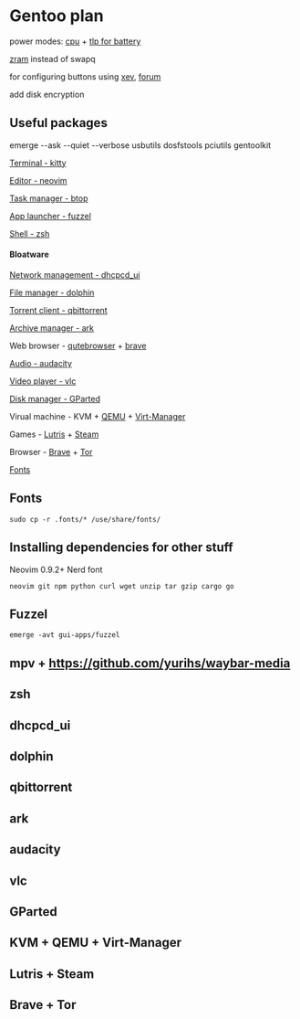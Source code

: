 # Gentoo plan

power modes: [cpu](https://github.com/AdnanHodzic/auto-cpufreq) + [tlp for battery](https://wiki.gentoo.org/wiki/Power_management/Guide)

[zram](https://wiki.gentoo.org/wiki/Zram) instead of swapq

for configuring buttons using [xev](https://packages.gentoo.org/packages/x11-apps/xev), [forum](https://forums.gentoo.org/viewtopic-p-6909782.html)

add disk encryption 


## Useful packages

emerge --ask --quiet --verbose usbutils dosfstools pciutils gentoolkit




[Terminal - kitty]()

[Editor - neovim](https://wiki.gentoo.org/wiki/Neovim)

[Task manager - btop](https://wiki.gentoo.org/wiki/Btop)
 
[App launcher - fuzzel](https://codeberg.org/dnkl/fuzzel)

[Shell - zsh](https://wiki.gentoo.org/wiki/Zsh)

#### Bloatware 
[Network management - dhcpcd_ui](https://wiki.gentoo.org/wiki/Dhcpcd-ui)  

[File manager - dolphin](https://wiki.gentoo.org/wiki/Dolphin)  

[Torrent client - qbittorrent](https://wiki.gentoo.org/wiki/QBittorrent)  

[Archive manager - ark](https://packages.gentoo.org/packages/kde-apps/ark)  

Web browser - [qutebrowser](https://wiki.gentoo.org/wiki/Qutebrowser) + [brave](https://wiki.gentoo.org/wiki/Brave)  

[Audio - audacity](https://wiki.gentoo.org/wiki/Audacity)  

[Video player - vlc](https://wiki.gentoo.org/wiki/VLC)
 
[Disk manager - GParted](https://wiki.gentoo.org/wiki/User:Maffblaster/Drafts/Gparted) 

Virual machine - KVM + [QEMU](https://wiki.gentoo.org/wiki/QEMU) + [Virt-Manager](https://wiki.gentoo.org/wiki/Virt-manager)

Games - [Lutris]() + [Steam]()

Browser - [Brave]() + [Tor]()

[Fonts](#)

## Fonts

    sudo cp -r .fonts/* /use/share/fonts/


## Installing dependencies for other stuff


Neovim 0.9.2+
Nerd font

    neovim git npm python curl wget unzip tar gzip cargo go



 
## Fuzzel
```
emerge -avt gui-apps/fuzzel
```

## mpv + https://github.com/yurihs/waybar-media

## zsh

## dhcpcd_ui

## dolphin 

## qbittorrent

## ark

## audacity

## vlc

## GParted

## KVM + QEMU + Virt-Manager

## Lutris + Steam

## Brave + Tor

